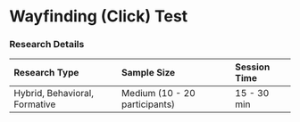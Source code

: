 # Wayfinding (Click) Test


### Research Details

| Research Type | Sample Size | Session Time |
| :--- | :--- | :--- |
| Hybrid, Behavioral, Formative | Medium \(10 - 20 participants\) | 15 - 30 min |